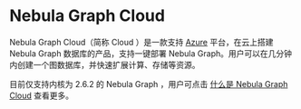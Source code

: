 # Nebula Graph Cloud

Nebula Graph Cloud（简称 Cloud ）是一款支持 [Azure](https://azure.microsoft.com/zh-cn/) 平台，在云上搭建 Nebula Graph 数据库的产品，支持一键部署 Nebula Graph。用户可以在几分钟内创建一个图数据库，并快速扩展计算、存储等资源。

目前仅支持内核为 2.6.2 的 Nebula Graph ，用户可点击 [什么是 Nebula Graph Cloud](https://docs.nebula-graph.com.cn/2.6.2/nebula-cloud/1.what-is-cloud/) 查看更多。
